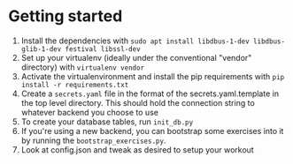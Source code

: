 # Getting started

1. Install the dependencies with `sudo apt install libdbus-1-dev libdbus-glib-1-dev festival libssl-dev`
2. Set up your virtualenv (ideally under the conventional "vendor" directory) with `virtualenv vendor`
3. Activate the virtualenvironment and install the pip requirements with `pip install -r requirements.txt`
4. Create a `secrets.yaml` file in the format of the secrets.yaml.template in the top level directory. This should hold the connection string to whatever backend you choose to use
5. To create your database tables, run `init_db.py`
6. If you're using a new backend, you can bootstrap some exercises into it by running the `bootstrap_exercises.py`.
7. Look at config.json and tweak as desired to setup your workout